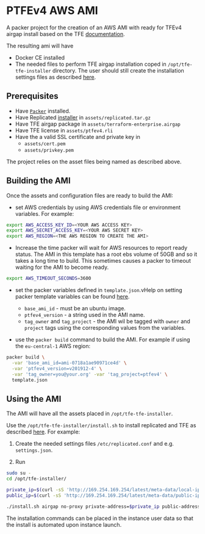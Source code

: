# PTFEv4 AWS AMI

A packer project for the creation of an AWS AMI with ready for TFEv4 airgap install based on the TFE [documentation](https://www.terraform.io/docs/enterprise/install/automating-the-installer.html).

The resulting ami will have 
 - Docker CE installed 
 - The needed files to perform TFE airgap installation coped in `/opt/tfe-tfe-installer` directory. The user should still create the installation settings files as described [here](https://www.terraform.io/docs/enterprise/install/automating-the-installer.html).

## Prerequisites

* Have [`Packer`](https://packer.io/downloads.html) installed.
* Have Replicated [installer](https://s3.amazonaws.com/replicated-airgap-work/replicated.tar.gz ) in `assets/replicated.tar.gz`
* Have TFE airgap package in `assets/terraform-enterprise.airgap`
* Have TFE license in `assets/ptfev4.rli`
* Have the a valid SSL certificate and private key in
  * `assets/cert.pem`
  * `assets/privkey.pem`

The project relies on the asset files being named as described above.

## Building the AMI

Once the assets and configuration files are ready to build the AMI:

- set AWS credentials by using AWS credentials file or environment variables. For example:

```bash
export AWS_ACCESS_KEY_ID=<YOUR AWS ACCESS KEY>
export AWS_SECRET_ACCESS_KEY=<YOUR AWS SECRET KEY>
export AWS_REGION=<THE AWS REGION TO CREATE THE AMI>
```
- Increase the time packer will wait for AWS resources to report ready status. The AMI in this template has a root ebs volume of 50GB and so it takes a long time to build. This sometimes causes a packer to timeout waiting for the AMI to become ready.

```bash
export AWS_TIMEOUT_SECONDS=3600
```

- set the packer variables defined in `template.json`.vHelp on setting packer template variables can be found [here](https://packer.io/docs/templates/user-variables.html).
  - `base_ami_id` - must be an ubuntu image.
  - `ptfev4_version` - a string used in the AMI name.
  - `tag_owner` and `tag_project` - the AMI wil be tagged with `owner` and `project` tags using the corresponding values from the variables.

- use the `packer build` command to build the AMI. For example if using the `eu-central-1` AWS region:

```bash
packer build \
  -var 'base_ami_id=ami-0718a1ae90971ce4d' \
  -var 'ptfev4_version=v201912-4' \
  -var 'tag_owner=you@your.org' -var 'tag_project=ptfev4' \
  template.json
```

## Using the AMI

The AMI will have all the assets placed in `/opt/tfe-tfe-installer`.

Use the `/opt/tfe-tfe-installer/install.sh` to install replicated and TFE as described [here](https://www.terraform.io/docs/enterprise/install/automating-the-installer.html). For example:

1. Create the needed settings files `/etc/replicated.conf` and e.g. `settings.json`.

2. Run

```bash
sudo su -
cd /opt/tfe-installer/

private_ip=$(curl -sS 'http://169.254.169.254/latest/meta-data/local-ipv4')
public_ip=$(curl -sS 'http://169.254.169.254/latest/meta-data/public-ipv4')

./install.sh airgap no-proxy private-address=$private_ip public-address=$public_ip
```

The installation commands can be placed in the instance user data so that the install is automated upon instance launch.
